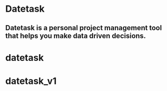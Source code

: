 # Datetask
## Datetask is a personal project management tool that helps you make data driven decisions.
# datetask
# datetask_v1
